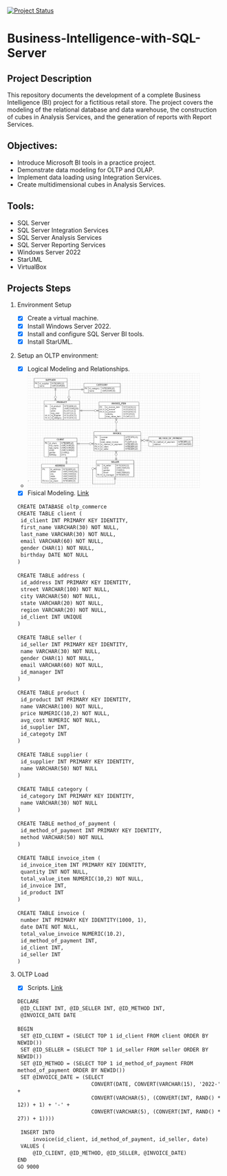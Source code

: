 [![Project Status](https://img.shields.io/badge/project_status-under_development-orange.svg)](https://shields.io)
# Business-Intelligence-with-SQL-Server

## Project Description
This repository documents the development of a complete Business Intelligence (BI) project for a fictitious retail store. The project covers the modeling of the relational database and 
data warehouse, the construction of cubes in Analysis Services, and the generation of reports with Report Services.

## Objectives:
- Introduce Microsoft BI tools in a practice project.
- Demonstrate data modeling for OLTP and OLAP.
- Implement data loading using Integration Services.
- Create multidimensional cubes in Analysis Services.

## Tools:
- SQL Server
- SQL Server Integration Services
- SQL Server Analysis Services
- SQL Server Reporting Services
- Windows Server 2022 
- StarUML
- VirtualBox

## Projects Steps
1. Environment Setup
   - [x] Create a virtual machine.
   - [x] Install Windows Server 2022.
   - [x] Install and configure SQL Server BI tools.
   - [x] Install StarUML.

2. Setup an OLTP environment:
   - [x] Logical Modeling and Relationships.
   - <div><img src="/Modelagam/ERDDiagram.png" width="400"></div>
   - [x] Fisical Modeling. [Link](https://github.com/AdrianoR85/Business-Intelligence-with-SQL-Server/blob/main/Modelagam/Modelagem_OLTP_Fisica.sql)
   ```
   CREATE DATABASE oltp_commerce
   CREATE TABLE client (
   	id_client INT PRIMARY KEY IDENTITY,
   	first_name VARCHAR(30) NOT NULL,
   	last_name VARCHAR(30) NOT NULL,
   	email VARCHAR(60) NOT NULL,
   	gender CHAR(1) NOT NULL,
   	birthday DATE NOT NULL
   )
   
   CREATE TABLE address (
   	id_address INT PRIMARY KEY IDENTITY,
   	street VARCHAR(100) NOT NULL,
   	city VARCHAR(50) NOT NULL,
   	state VARCHAR(20) NOT NULL,
   	region VARCHAR(20) NOT NULL,
   	id_client INT UNIQUE
   )
   
   CREATE TABLE seller (
   	id_seller INT PRIMARY KEY IDENTITY,
   	name VARCHAR(30) NOT NULL,
   	gender CHAR(1) NOT NULL,
   	email VARCHAR(60) NOT NULL,
   	id_manager INT
   )
   
   CREATE TABLE product (
   	id_product INT PRIMARY KEY IDENTITY,
   	name VARCHAR(100) NOT NULL,
   	price NUMERIC(10,2) NOT NULL,
   	avg_cost NUMERIC NOT NULL,
   	id_supplier INT,
   	id_categoty INT
   )
   
   CREATE TABLE supplier (
   	id_supplier INT PRIMARY KEY IDENTITY,
   	name VARCHAR(50) NOT NULL
   )
   
   CREATE TABLE category (
   	id_category INT PRIMARY KEY IDENTITY,
   	name VARCHAR(30) NOT NULL
   )
   
   CREATE TABLE method_of_payment (
   	id_method_of_payment INT PRIMARY KEY IDENTITY,
   	method VARCHAR(50) NOT NULL
   )
   
   CREATE TABLE invoice_item (
   	id_invoice_item INT PRIMARY KEY IDENTITY,
   	quantity INT NOT NULL,
   	total_value_item NUMERIC(10,2) NOT NULL,
   	id_invoice INT,
   	id_product INT
   )
   
   CREATE TABLE invoice (
   	number INT PRIMARY KEY IDENTITY(1000, 1),
   	date DATE NOT NULL,
   	total_value_invoice NUMERIC(10.2),
   	id_method_of_payment INT,
   	id_client INT,
   	id_seller INT
   )
   ```
   
3. OLTP Load
   - [x] Scripts. [Link](https://github.com/AdrianoR85/Business-Intelligence-with-SQL-Server/blob/main/Scripts)
   ```
   DECLARE
	@ID_CLIENT INT, @ID_SELLER INT, @ID_METHOD INT,
	@INVOICE_DATE DATE

   BEGIN
   	SET @ID_CLIENT = (SELECT TOP 1 id_client FROM client ORDER BY NEWID())
   	SET @ID_SELLER = (SELECT TOP 1 id_seller FROM seller ORDER BY NEWID())
   	SET @ID_METHOD = (SELECT TOP 1 id_method_of_payment FROM method_of_payment ORDER BY NEWID())
   	SET @INVOICE_DATE = (SELECT
                           CONVERT(DATE, CONVERT(VARCHAR(15), '2022-' + 
                           CONVERT(VARCHAR(5), (CONVERT(INT, RAND() * 12)) + 1) + '-' +
                           CONVERT(VARCHAR(5), (CONVERT(INT, RAND() * 27)) + 1))))

   	INSERT INTO 
   		invoice(id_client, id_method_of_payment, id_seller, date)
   	VALUES (
   		@ID_CLIENT, @ID_METHOD, @ID_SELLER, @INVOICE_DATE)
   END
   GO 9000
   ```
